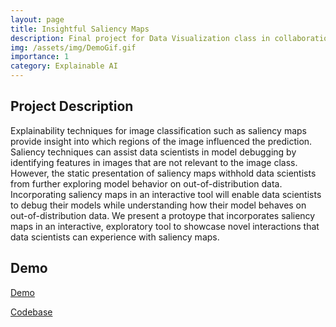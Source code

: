 ```yaml
---
layout: page
title: Insightful Saliency Maps
description: Final project for Data Visualization class in collaboration with Swetha Kannan.
img: /assets/img/DemoGif.gif
importance: 1
category: Explainable AI
---
```


## Project Description

Explainability techniques for image classification such as saliency maps provide insight into which regions of the image influenced the prediction. Saliency techniques can assist data scientists in model debugging by identifying features in images that are not relevant to the image class. However, the static presentation of saliency maps withhold data scientists from further exploring model behavior on out-of-distribution data. Incorporating saliency maps in an interactive tool will enable data scientists to debug their models while understanding how their model behaves on out-of-distribution data. We present a protoype that incorporates saliency maps in an interactive, exploratory tool to showcase novel interactions that data scientists can experience with saliency maps. 


## Demo

[Demo](https://cmu-vis-2021.github.io/Insightful-Saliency-Maps/)

[Codebase](https://github.com/CMU-Vis-2021/Insightful-Saliency-Maps)
